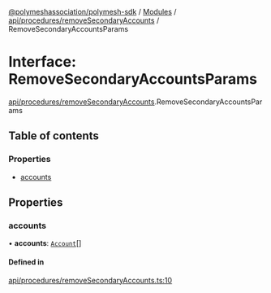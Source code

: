 [@polymeshassociation/polymesh-sdk](../README.md) / [Modules](../modules.md) / [api/procedures/removeSecondaryAccounts](../modules/api_procedures_removeSecondaryAccounts.md) / RemoveSecondaryAccountsParams

# Interface: RemoveSecondaryAccountsParams

[api/procedures/removeSecondaryAccounts](../modules/api_procedures_removeSecondaryAccounts.md).RemoveSecondaryAccountsParams

## Table of contents

### Properties

- [accounts](api_procedures_removeSecondaryAccounts.RemoveSecondaryAccountsParams.md#accounts)

## Properties

### accounts

• **accounts**: [`Account`](../classes/api_entities_Account.Account.md)[]

#### Defined in

[api/procedures/removeSecondaryAccounts.ts:10](https://github.com/PolymathNetwork/polymesh-sdk/blob/31dfa0dc/src/api/procedures/removeSecondaryAccounts.ts#L10)
